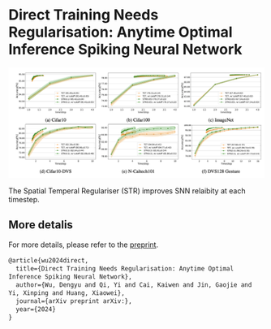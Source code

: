# Direct Training Needs Regularisation: Anytime Optimal Inference Spiking Neural Network


<p align="center">
<img src="./docs/results.png" width="800">
</p>

The Spatial Temperal Regulariser (STR) improves SNN relaibity at each timestep. 

## More detalis
For more details, please refer to the <a href="https://arxiv.org/abs/2301.09522">preprint</a>.

```
@article{wu2024direct,
  title={Direct Training Needs Regularisation: Anytime Optimal Inference Spiking Neural Network},
  author={Wu, Dengyu and Qi, Yi and Cai, Kaiwen and Jin, Gaojie and Yi, Xinping and Huang, Xiaowei},
  journal={arXiv preprint arXiv:},
  year={2024}
}
```
